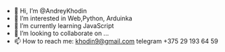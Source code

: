 - 👋 Hi, I’m @AndreyKhodin
- 👀 I’m interested in Web,Python, Arduinka
- 🌱 I’m currently learning JavaScript
- 💞️ I’m looking to collaborate on ...
- 📫 How to reach me: khodin9@gmail.com telegram +375 29 193 64 59

<!---
AndreyKhodin/AndreyKhodin is a ✨ special ✨ repository because its `README.md` (this file) appears on your GitHub profile.
You can click the Preview link to take a look at your changes.
--->
